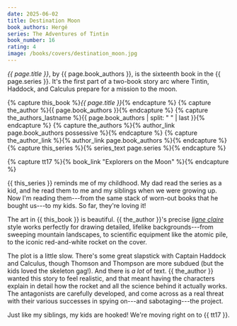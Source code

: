 ```yaml
---
date: 2025-06-02
title: Destination Moon
book_authors: Hergé
series: The Adventures of Tintin
book_number: 16
rating: 4
image: /books/covers/destination_moon.jpg
---
```


<cite class="book-title">{{ page.title }}</cite>, by <span
class="author-name">{{ page.book_authors }}</span>, is the sixteenth book in
the <span class="book-series">{{ page.series }}</span>. It's the first part of
a two-book story arc where Tintin, Haddock, and Calculus prepare for a mission
to the moon.

{% capture this_book %}<cite class="book-title">{{ page.title }}</cite>{% endcapture %}
{% capture the_author %}<span class="author-name">{{ page.book_authors }}</span>{% endcapture %}
{% capture the_authors_lastname %}<span class="author-name">{{ page.book_authors | split: " " | last }}</span>{% endcapture %}
{% capture the_authors %}{% author_link page.book_authors possessive %}{% endcapture %}
{% capture the_author_link %}{% author_link page.book_authors %}{% endcapture %}
{% capture this_series %}{% series_text page.series %}{% endcapture %}

{% capture tt17 %}{% book_link "Explorers on the Moon" %}{% endcapture %}

{{ this_series }} reminds me of my childhood. My dad read the series as a kid,
and he read them to me and my siblings when we were growing up. Now I'm
reading them---from the same stack of worn-out books that he bought us---to my
kids. So far, they're loving it!

The art in {{ this_book }} is beautiful. {{ the_author }}'s precise [_ligne
claire_][lc] style works perfectly for drawing detailed, lifelike
backgrounds---from sweeping mountain landscapes, to scientific equipment like
the atomic pile, to the iconic red-and-white rocket on the cover.

[lc]: https://en.wikipedia.org/wiki/Ligne_claire

The plot is a little slow. There's some great slapstick with Captain Haddock
and Calculus, though Thomson and Thompson are more subdued (but the kids loved
the skeleton gag!). And there is _a lot_ of text. {{ the_author }} wanted this
story to feel realistic, and that meant having the characters explain in
detail how the rocket and all the science behind it actually works. The
antagonists are carefully developed, and come across as a real threat with
their various successes in spying on---and sabotaging---the project.

Just like my siblings, my kids are hooked! We're moving right on to {{ tt17
}}.
